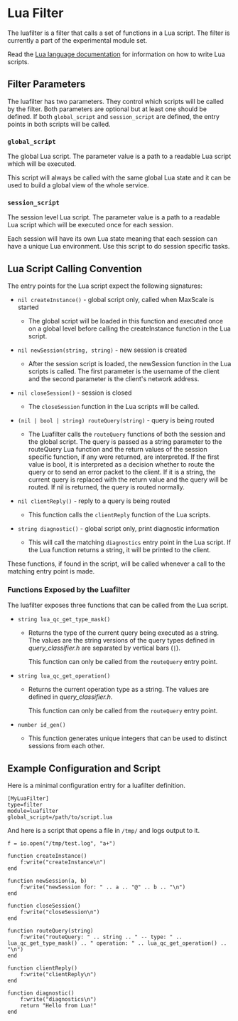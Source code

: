 # Lua Filter

The luafilter is a filter that calls a set of functions in a Lua script. The
filter is currently a part of the experimental module set.

Read the [Lua language documentation](https://www.lua.org/docs.html) for
information on how to write Lua scripts.

## Filter Parameters

The luafilter has two parameters. They control which scripts will be called by
the filter. Both parameters are optional but at least one should be defined. If
both `global_script` and `session_script` are defined, the entry points in both
scripts will be called.

### `global_script`

The global Lua script. The parameter value is a path to a readable Lua script
which will be executed.

This script will always be called with the same global Lua state and it can be
used to build a global view of the whole service.

### `session_script`

The session level Lua script. The parameter value is a path to a readable Lua
script which will be executed once for each session.

Each session will have its own Lua state meaning that each session can have a
unique Lua environment. Use this script to do session specific tasks.

## Lua Script Calling Convention

The entry points for the Lua script expect the following signatures:

  - `nil createInstance()` - global script only, called when MaxScale is started

    - The global script will be loaded in this function and executed once on a
      global level before calling the createInstance function in the Lua script.

  - `nil newSession(string, string)` - new session is created

    - After the session script is loaded, the newSession function in the Lua
      scripts is called. The first parameter is the username of the client and
      the second parameter is the client's network address.

  - `nil closeSession()` - session is closed

    - The `closeSession` function in the Lua scripts will be called.

  - `(nil | bool | string) routeQuery(string)` - query is being routed

    - The Luafilter calls the `routeQuery` functions of both the session and the
      global script.  The query is passed as a string parameter to the
      routeQuery Lua function and the return values of the session specific
      function, if any were returned, are interpreted. If the first value is
      bool, it is interpreted as a decision whether to route the query or to
      send an error packet to the client.  If it is a string, the current query
      is replaced with the return value and the query will be routed. If nil is
      returned, the query is routed normally.

  - `nil clientReply()` - reply to a query is being routed

    - This function calls the `clientReply` function of the Lua scripts.

  - `string diagnostic()` - global script only, print diagnostic information

    - This will call the matching `diagnostics` entry point in the Lua script. If
      the Lua function returns a string, it will be printed to the client.

These functions, if found in the script, will be called whenever a call to the
matching entry point is made.

### Functions Exposed by the Luafilter

The luafilter exposes three functions that can be called from the Lua script.

- `string lua_qc_get_type_mask()`

  - Returns the type of the current query being executed as a string. The values
    are the string versions of the query types defined in _query_classifier.h_
    are separated by vertical bars (`|`).

    This function can only be called from the `routeQuery` entry point.

- `string lua_qc_get_operation()`

  - Returns the current operation type as a string. The values are defined in
    _query_classifier.h_.

    This function can only be called from the `routeQuery` entry point.

- `number id_gen()`

  - This function generates unique integers that can be used to distinct
    sessions from each other.

## Example Configuration and Script

Here is a minimal configuration entry for a luafilter definition.

```
[MyLuaFilter]
type=filter
module=luafilter
global_script=/path/to/script.lua
```

And here is a script that opens a file in `/tmp/` and logs output to it.

```
f = io.open("/tmp/test.log", "a+")

function createInstance()
    f:write("createInstance\n")
end

function newSession(a, b)
    f:write("newSession for: " .. a .. "@" .. b .. "\n")
end

function closeSession()
    f:write("closeSession\n")
end

function routeQuery(string)
    f:write("routeQuery: " .. string .. " -- type: " .. lua_qc_get_type_mask() .. " operation: " .. lua_qc_get_operation() .. "\n")
end

function clientReply()
    f:write("clientReply\n")
end

function diagnostic()
    f:write("diagnostics\n")
    return "Hello from Lua!"
end

```
